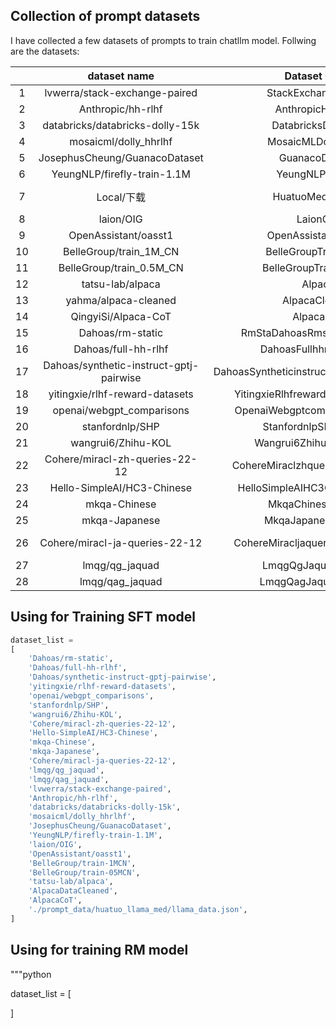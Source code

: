 

## Collection of prompt datasets


I have collected a few datasets of prompts to train chatllm model. Follwing are the datasets:


|       |              dataset name               |               Dataset Class                |                                  Links                                  | Description |
| :---: | :-------------------------------------: | :----------------------------------------: | :---------------------------------------------------------------------: | :---------: |
|   1   |      lvwerra/stack-exchange-paired      |            StackExchangeParied             |      https://huggingface.co/datasets/lvwerra/stack-exchange-paired      |             |
|   2   |            Anthropic/hh-rlhf            |              AnthropicHHRLHF               |            https://huggingface.co/datasets/anthropic/hh-rlhf            |             |
|   3   |     databricks/databricks-dolly-15k     |             DatabricksDolly15k             |     https://huggingface.co/datasets/databricks/databricks-dolly-15k     |             |
|   4   |          mosaicml/dolly_hhrlhf          |            MosaicMLDollyHhrlhf             |          https://huggingface.co/datasets/mosaicml/dolly_hhrlhf          |             |
|   5   |      JosephusCheung/GuanacoDataset      |               GuanacoDataset               |      https://huggingface.co/datasets/josephuscheung/guanacodataset      |             |
|   6   |       YeungNLP/firefly-train-1.1M       |              YeungNLP_Firefly              |       https://huggingface.co/datasets/yeungnlp/firefly-train-1.1M       |             |
|   7   |               Local/下载                |              HuatuoMedDataset              |   https://github.com/SCIR-HI/Huatuo-Llama-Med-Chinese/tree/main/data    |             |
|   8   |                laion/OIG                |                  LaionOIG                  |                https://huggingface.co/datasets/laion/oig                |             |
|   9   |          OpenAssistant/oasst1           |            OpenAssistantOasst1             |          https://huggingface.co/datasets/openassistant/oasst1           |             |
|  10   |         BelleGroup/train_1M_CN          |            BelleGroupTrain1MCN             |         https://huggingface.co/datasets/bellegroup/train_1M_CN          |             |
|  11   |        BelleGroup/train_0.5M_CN         |            BelleGroupTrain05MCN            |        https://huggingface.co/datasets/bellegroup/train_0.5M_CN         |             |
|  12   |            tatsu-lab/alpaca             |                   Alpaca                   |            https://huggingface.co/datasets/tatsu-lab/alpaca             |             |
|  13   |          yahma/alpaca-cleaned           |               AlpacaCleaned                |          https://huggingface.co/datasets/yahma/alpaca-cleaned           |             |
|  14   |           QingyiSi/Alpaca-CoT           |                 AlpacaCoT                  |           https://huggingface.co/datasets/qingyisi/alpaca-cot           |             |
|  15   |            Dahoas/rm-static             |       RmStaDahoasRmstaticDatasettic        |            https://huggingface.co/datasets/dahoas/rm-static             |       8w      |
|  16   |           Dahoas/full-hh-rlhf           |          DahoasFullhhrlhfDataset           |           https://huggingface.co/datasets/dahoas/full-hh-rlhf           |         12w    |
|  17   | Dahoas/synthetic-instruct-gptj-pairwise | DahoasSyntheticinstructgptjpairwiseDataset | https://huggingface.co/datasets/dahoas/synthetic-instruct-gptj-pairwise |        3w     |
|  18   |     yitingxie/rlhf-reward-datasets      |     YitingxieRlhfrewarddatasetsDataset     |     https://huggingface.co/datasets/yitingxie/rlhf-reward-datasets      |       8w      |
|  19   |        openai/webgpt_comparisons        |       OpenaiWebgptcomparisonsDataset       |        https://huggingface.co/datasets/openai/webgpt_comparisons        |         2w   |
|  20   |             stanfordnlp/SHP             |           StanfordnlpSHPDataset            |             https://huggingface.co/datasets/stanfordnlp/SHP             |       5w      |
|  21   |           wangrui6/Zhihu-KOL            |          Wangrui6ZhihuKOLDataset           |           https://huggingface.co/datasets/wangrui6/Zhihu-KOL            |        100w     |
|  22   |     Cohere/miracl-zh-queries-22-12      |      CohereMiraclzhqueries2212Dataset      |     https://huggingface.co/datasets/cohere/miracl-zh-queries-22-12      |        1w     |
|  23   |       Hello-SimpleAI/HC3-Chinese        |       HelloSimpleAIHC3ChineseDataset       |       https://huggingface.co/datasets/hello-simpleai/HC3-Chinese        |             |
|  24   |              mkqa-Chinese               |             MkqaChineseDataset             |              https://huggingface.co/datasets/mkqa/Chinese               |             |
|  25   |              mkqa-Japanese              |            MkqaJapaneseDataset             |              https://huggingface.co/datasets/mkqa/Japanese              |             |
|  26   |     Cohere/miracl-ja-queries-22-12      |      CohereMiracljaqueries2212Dataset      |     https://huggingface.co/datasets/cohere/miracl-ja-queries-22-12      |        1w     |
|  27   |             lmqg/qg_jaquad              |            LmqgQgJaquadDataset             |             https://huggingface.co/datasets/lmqg/qg_jaquad              |        3w     |
|  28   |             lmqg/qag_jaquad             |            LmqgQagJaquadDataset            |             https://huggingface.co/datasets/lmqg/qag_jaquad             |        1w     |



## Using for Training SFT model


```python
dataset_list =
[
    'Dahoas/rm-static',
    'Dahoas/full-hh-rlhf',
    'Dahoas/synthetic-instruct-gptj-pairwise',
    'yitingxie/rlhf-reward-datasets',
    'openai/webgpt_comparisons',
    'stanfordnlp/SHP',
    'wangrui6/Zhihu-KOL',
    'Cohere/miracl-zh-queries-22-12',
    'Hello-SimpleAI/HC3-Chinese',
    'mkqa-Chinese',
    'mkqa-Japanese',
    'Cohere/miracl-ja-queries-22-12',
    'lmqg/qg_jaquad',
    'lmqg/qag_jaquad',
    'lvwerra/stack-exchange-paired',
    'Anthropic/hh-rlhf',
    'databricks/databricks-dolly-15k',
    'mosaicml/dolly_hhrlhf',
    'JosephusCheung/GuanacoDataset',
    'YeungNLP/firefly-train-1.1M',
    'laion/OIG',
    'OpenAssistant/oasst1',
    'BelleGroup/train-1MCN',
    'BelleGroup/train-05MCN',
    'tatsu-lab/alpaca',
    'AlpacaDataCleaned',
    'AlpacaCoT',
    './prompt_data/huatuo_llama_med/llama_data.json',
]


```


##  Using for training RM model


"""python


dataset_list = [


]
```
